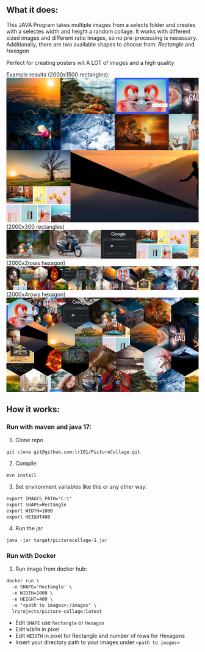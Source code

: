 ## What it does:

This JAVA Program takes multiple images from a selects folder and creates with a selectes width and height a random collage. It works with different sized images and different ratio images, so no pre-processing is necessary. Additionally, there are two available shapes to choose from: *Rectangle* and *Hexagon* 

Perfect for creating posters wit A LOT of images and a high quality 

Example results (2000x1500 rectangles):
![image1](examples/final1.jpg)
(2000x300 rectangles)
![image2](examples/final2.jpg)
(2000x2rows hexagon)
![image3](examples/final3.jpg)
(2000x4rows hexagon)
![image4](examples/final4.jpg)
## How it works:

### Run with maven and java 17:

1. Clone repo 
```
git clone git@github.com:lr101/PictureCollage.git
```
2. Compile:
```shell
mvn install
```
3. Set environment variables like this or any other way:
```
export IMAGES_PATH="C:\"
export SHAPE=Rectangle
export WIDTH=1000
export HEIGHT400
```
4. Run the jar
```shell
java -jar target/picturecollage-1.jar
```

### Run with Docker

1. Run image from docker hub:
```shell
docker run \
  -e SHAPE='Rectangle' \
  -e WIDTH=1000 \
  -e HEIGHT=400 \
  -v "<path to images>:/images" \
  lrprojects/picture-collage:latest
```
 - Edit ``SHAPE`` use ``Rectangle`` or  ``Hexagon``
 - Edit ``WIDTH`` in pixel
 - Edit ``HEIGTH`` in pixel for Rectangle and number of rows for Hexagons
 - Insert your directory path to your images under ``<path to images>``

